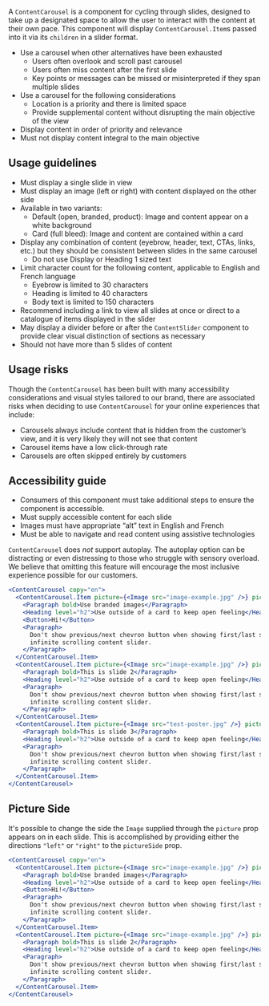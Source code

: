 A `ContentCarousel` is a component for cycling through slides, designed to take up a designated space to allow the user to interact with the content at their own pace. This component will display `ContentCarousel.Item`s passed into it via its `children` in a slider format.

- Use a carousel when other alternatives have been exhausted
  - Users often overlook and scroll past carousel
  - Users often miss content after the first slide
  - Key points or messages can be missed or misinterpreted if they span multiple slides
- Use a carousel for the following considerations
  - Location is a priority and there is limited space
  - Provide supplemental content without disrupting the main objective of the view
- Display content in order of priority and relevance
- Must not display content integral to the main objective

## Usage guidelines

- Must display a single slide in view
- Must display an image (left or right) with content displayed on the other side
- Available in two variants:
  - Default (open, branded, product): Image and content appear on a white background
  - Card (full bleed): Image and content are contained within a card
- Display any combination of content (eyebrow, header, text, CTAs, links, etc.) but they should be consistent between slides in the same carousel
  - Do not use Display or Heading 1 sized text
- Limit character count for the following content, applicable to English and French language
  - Eyebrow is limited to 30 characters
  - Heading is limited to 40 characters
  - Body text is limited to 150 characters
- Recommend including a link to view all slides at once or direct to a catalogue of items displayed in the slider
- May display a divider before or after the `ContentSlider` component to provide clear visual distinction of sections as necessary
- Should not have more than 5 slides of content

## Usage risks

Though the `ContentCarousel` has been built with many accessibility considerations and visual styles tailored to our brand, there are associated risks when deciding to use `ContentCarousel` for your online experiences that include:

- Carousels always include content that is hidden from the customer’s view, and it is very likely they will not see that content
- Carousel items have a low click-through rate
- Carousels are often skipped entirely by customers

## Accessibility guide

- Consumers of this component must take additional steps to ensure the component is accessible.
- Must supply accessible content for each slide
- Images must have appropriate “alt” text in English and French
- Must be able to navigate and read content using assistive technologies

`ContentCarousel` does _not_ support autoplay. The autoplay option can be distracting or even distressing to those who struggle with sensory overload. We believe that omitting this feature will encourage the most inclusive experience possible for our customers.

```jsx
<ContentCarousel copy="en">
  <ContentCarousel.Item picture={<Image src="image-example.jpg" />} pictureSide="left">
    <Paragraph bold>Use branded images</Paragraph>
    <Heading level="h2">Use outside of a card to keep open feeling</Heading>
    <Button>Hi!</Button>
    <Paragraph>
      Don't show previous/next chevron button when showing first/last slide. Doesn't render as an
      infinite scrolling content slider.
    </Paragraph>
  </ContentCarousel.Item>
  <ContentCarousel.Item picture={<Image src="image-example.jpg" />} pictureSide="right">
    <Paragraph bold>This is slide 2</Paragraph>
    <Heading level="h2">Use outside of a card to keep open feeling</Heading>
    <Paragraph>
      Don't show previous/next chevron button when showing first/last slide. Doesn't render as an
      infinite scrolling content slider.
    </Paragraph>
  </ContentCarousel.Item>
  <ContentCarousel.Item picture={<Image src="test-poster.jpg" />} pictureSide="right">
    <Paragraph bold>This is slide 3</Paragraph>
    <Heading level="h2">Use outside of a card to keep open feeling</Heading>
    <Paragraph>
      Don't show previous/next chevron button when showing first/last slide. Doesn't render as an
      infinite scrolling content slider.
    </Paragraph>
  </ContentCarousel.Item>
</ContentCarousel>
```

## Picture Side

It's possible to change the side the `Image` supplied through the `picture` prop appears on in each slide. This is accomplished by providing either the directions `"left"` or `"right"` to the `pictureSide` prop.

```jsx
<ContentCarousel copy="en">
  <ContentCarousel.Item picture={<Image src="image-example.jpg" />} pictureSide="right">
    <Paragraph bold>Use branded images</Paragraph>
    <Heading level="h2">Use outside of a card to keep open feeling</Heading>
    <Button>Hi!</Button>
    <Paragraph>
      Don't show previous/next chevron button when showing first/last slide. Doesn't render as an
      infinite scrolling content slider.
    </Paragraph>
  </ContentCarousel.Item>
  <ContentCarousel.Item picture={<Image src="image-example.jpg" />} pictureSide="left">
    <Paragraph bold>This is slide 2</Paragraph>
    <Heading level="h2">Use outside of a card to keep open feeling</Heading>
    <Paragraph>
      Don't show previous/next chevron button when showing first/last slide. Doesn't render as an
      infinite scrolling content slider.
    </Paragraph>
  </ContentCarousel.Item>
</ContentCarousel>
```
